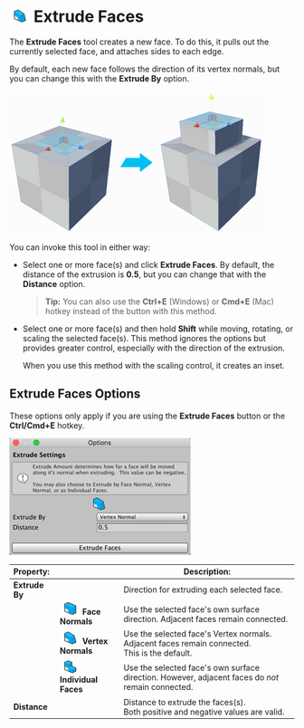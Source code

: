 # ![Extrude Face icon](images/icons/Face_Extrude.png) Extrude Faces

The __Extrude Faces__ tool creates a new face. To do this, it pulls out the currently selected face, and attaches sides to each edge.

By default, each new face follows the direction of its vertex normals, but you can change this with the **Extrude By** option.

![Extrude from inset face on top of cube](images/ExtrudeFace_Example.png)

You can invoke this tool in either way:

- Select one or more face(s) and click **Extrude Faces**. By default, the distance of the extrusion is **0.5**, but you can change that with the **Distance** option.

	> **Tip:** You can also use the **Ctrl+E** (Windows) or **Cmd+E** (Mac) hotkey instead of the button with this method.

- Select one or more face(s) and then hold **Shift** while moving, rotating, or scaling the selected face(s). This method ignores the options but provides greater control, especially with the direction of the extrusion. 

	When you use this method with the scaling control, it creates an inset.



## Extrude Faces Options

These options only apply if you are using the **Extrude Faces** button or the **Ctrl/Cmd+E** hotkey.

![Extrude Face options](images/Face_Extrude_props.png)

| **Property:** |                                                              | **Description:**                                           |
| :-------------- | ------------------------------------------------------------ | ------------------------------------------------------------ |
| **Extrude By**  |                                                              | Direction for extruding each selected face.                  |
|                 | ![FaceNormalsIcon](images/icons/ExtrudeFace_FaceNormals.png) **Face Normals** | Use the selected face's own surface direction. Adjacent faces remain connected. |
|                 | ![FaceNormalsIcon](images/icons/ExtrudeFace_VertexNormals.png) **Vertex Normals** | Use the selected face's Vertex normals. Adjacent faces remain connected. <br />This is the default. |
|                 | ![FaceNormalsIcon](images/icons/ExtrudeFace_Individual.png) **Individual Faces** | Use the selected face's own surface direction. However, adjacent faces do *not* remain connected. |
| __Distance__    |                                                              | Distance to extrude the faces(s). <br />Both positive and negative values are valid. |

